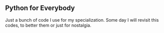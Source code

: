 ## Python for Everybody

Just a bunch of code I use for my specialization. Some day I will revisit this codes, to better them or just for nostalgia.
